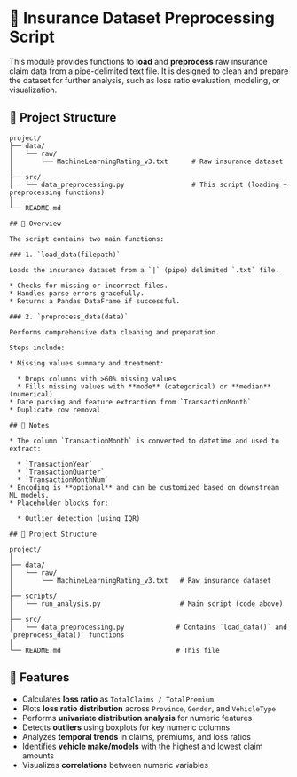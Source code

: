 # 🧼 Insurance Dataset Preprocessing Script

This module provides functions to **load** and **preprocess** raw insurance claim data from a pipe-delimited text file. It is designed to clean and prepare the dataset for further analysis, such as loss ratio evaluation, modeling, or visualization.

## 📁 Project Structure

```
project/
├── data/
│   └── raw/
│       └── MachineLearningRating_v3.txt      # Raw insurance dataset
│
├── src/
│   └── data_preprocessing.py                 # This script (loading + preprocessing functions)
│
└── README.md

## 📌 Overview

The script contains two main functions:

### 1. `load_data(filepath)`

Loads the insurance dataset from a `|` (pipe) delimited `.txt` file.

* Checks for missing or incorrect files.
* Handles parse errors gracefully.
* Returns a Pandas DataFrame if successful.

### 2. `preprocess_data(data)`

Performs comprehensive data cleaning and preparation.

Steps include:

* Missing values summary and treatment:

  * Drops columns with >60% missing values
  * Fills missing values with **mode** (categorical) or **median** (numerical)
* Date parsing and feature extraction from `TransactionMonth`
* Duplicate row removal

## 📌 Notes

* The column `TransactionMonth` is converted to datetime and used to extract:

  * `TransactionYear`
  * `TransactionQuarter`
  * `TransactionMonthNum`
* Encoding is **optional** and can be customized based on downstream ML models.
* Placeholder blocks for:

  * Outlier detection (using IQR)

## 📁 Project Structure

project/
│
├── data/
│   └── raw/
│       └── MachineLearningRating_v3.txt   # Raw insurance dataset
│
├── scripts/
│   └── run_analysis.py                    # Main script (code above)
│
├── src/
│   └── data_preprocessing.py             # Contains `load_data()` and `preprocess_data()` functions
│
└── README.md                             # This file
```

## 🚀 Features

* Calculates **loss ratio** as `TotalClaims / TotalPremium`
* Plots **loss ratio distribution** across `Province`, `Gender`, and `VehicleType`
* Performs **univariate distribution analysis** for numeric features
* Detects **outliers** using boxplots for key numeric columns
* Analyzes **temporal trends** in claims, premiums, and loss ratios
* Identifies **vehicle make/models** with the highest and lowest claim amounts
* Visualizes **correlations** between numeric variables

